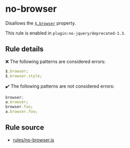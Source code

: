 # no-browser

Disallows the [`$.browser`](https://api.jquery.com/jQuery.browser/) property.

This rule is enabled in `plugin:no-jquery/deprecated-1.3`.

## Rule details

❌ The following patterns are considered errors:
```js
$.browser;
$.browser.style;
```

✔️ The following patterns are not considered errors:
```js
browser;
a.browser;
browser.foo;
a.browser.foo;
```
## Rule source

* [rules/no-browser.js](../src/rules/no-browser.js)
